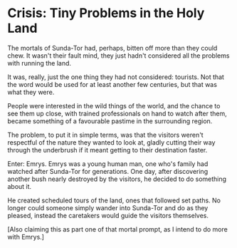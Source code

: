 # Crisis: Tiny Problems in the Holy Land

The mortals of Sunda-Tor had, perhaps, bitten off more than they could chew. It wasn't their fault mind, they just hadn't considered all the problems with running the land.

It was, really, just the one thing they had not considered: tourists. Not that the word would be used for at least another few centuries, but that was what they were.

People were interested in the wild things of the world, and the chance to see them up close, with trained professionals on hand to watch after them, became something of a favourable pastime in the surrounding region.

The problem, to put it in simple terms, was that the visitors weren't respectful of the nature they wanted to look at, gladly cutting their way through the underbrush if it meant getting to their destination faster.

Enter: Emrys. Emrys was a young human man, one who's family had watched after Sunda-Tor for generations. One day, after discovering another bush nearly destroyed by the visitors, he decided to do something about it.

He created scheduled tours of the land, ones that followed set paths. No longer could someone simply wander into Sunda-Tor and do as they pleased, instead the caretakers would guide the visitors themselves.

\[Also claiming this as part one of that mortal prompt, as I intend to do more with Emrys.\]
